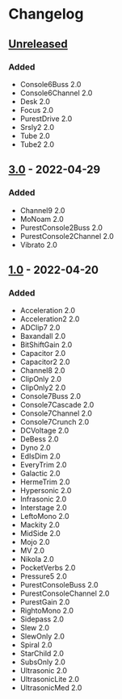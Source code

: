 # Changelog

## [Unreleased]
### Added
- Console6Buss 2.0
- Console6Channel 2.0
- Desk 2.0
- Focus 2.0
- PurestDrive 2.0
- Srsly2 2.0
- Tube 2.0
- Tube2 2.0

## [3.0] - 2022-04-29
### Added
- Channel9 2.0
- MoNoam 2.0
- PurestConsole2Buss 2.0
- PurestConsole2Channel 2.0
- Vibrato 2.0

## [1.0] - 2022-04-20
### Added
- Acceleration 2.0
- Acceleration2 2.0
- ADClip7 2.0
- Baxandall 2.0
- BitShiftGain 2.0
- Capacitor 2.0
- Capacitor2 2.0
- Channel8 2.0
- ClipOnly 2.0
- ClipOnly2 2.0
- Console7Buss 2.0
- Console7Cascade 2.0
- Console7Channel 2.0
- Console7Crunch 2.0
- DCVoltage 2.0
- DeBess 2.0
- Dyno 2.0
- EdIsDim 2.0
- EveryTrim 2.0
- Galactic 2.0
- HermeTrim 2.0
- Hypersonic 2.0
- Infrasonic 2.0
- Interstage 2.0
- LeftoMono 2.0
- Mackity 2.0
- MidSide 2.0
- Mojo 2.0
- MV 2.0
- Nikola 2.0
- PocketVerbs 2.0
- Pressure5 2.0
- PurestConsoleBuss 2.0
- PurestConsoleChannel 2.0
- PurestGain 2.0
- RightoMono 2.0
- Sidepass 2.0
- Slew 2.0
- SlewOnly 2.0
- Spiral 2.0
- StarChild 2.0
- SubsOnly 2.0
- Ultrasonic 2.0
- UltrasonicLite 2.0
- UltrasonicMed 2.0

[Unreleased]: https://github.com/hannesbraun/airwindows-lv2/compare/v3.0...dev
[3.0]: https://github.com/hannesbraun/airwindows-lv2/compare/v1.0...v3.0
[1.0]: https://github.com/hannesbraun/airwindows-lv2/releases/tag/v1.0
